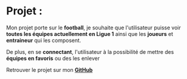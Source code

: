 # **Projet :**

Mon projet porte sur le **football**, je souhaite que l'utilisateur puisse voir **toutes les équipes actuellement en Ligue 1** ainsi que les **joueurs** et **entraineur** qui les composent.

De plus, en se **connectant**, l'utilisateur à la possibilité de mettre des **équipes en favoris** ou des les enlever

Retrouver le projet sur mon **[GitHub](https://github.com/MaximeFqt/SymfoProject)**
